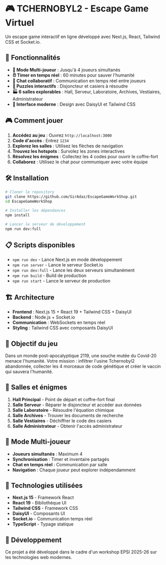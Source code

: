 # 🎮 TCHERNOBYL2 - Escape Game Virtuel

Un escape game interactif en ligne développé avec Next.js, React, Tailwind CSS et Socket.io.

## 🚀 Fonctionnalités

- **🎯 Mode Multi-joueur** : Jusqu'à 4 joueurs simultanés
- **⏰ Timer en temps réel** : 60 minutes pour sauver l'humanité
- **💬 Chat collaboratif** : Communication en temps réel entre joueurs
- **🧩 Puzzles interactifs** : Disjoncteur et casiers à résoudre
- **🏭 6 salles explorables** : Hall, Serveur, Laboratoire, Archives, Vestiaires, Administrateur
- **🎨 Interface moderne** : Design avec DaisyUI et Tailwind CSS

## 🎮 Comment jouer

1. **Accédez au jeu** : Ouvrez `http://localhost:3000`
2. **Code d'accès** : Entrez `1234`
3. **Explorez les salles** : Utilisez les flèches de navigation
4. **Trouvez les hotspots** : Survolez les zones interactives
5. **Résolvez les énigmes** : Collectez les 4 codes pour ouvrir le coffre-fort
6. **Collaborez** : Utilisez le chat pour communiquer avec votre équipe

## 🛠️ Installation

```bash
# Cloner le repository
git clone https://github.com/SirAdaz/EscapeGameWorkShop.git
cd EscapeGameWorkShop

# Installer les dépendances
npm install

# Lancer le serveur de développement
npm run dev:full
```

## 📋 Scripts disponibles

- `npm run dev` - Lance Next.js en mode développement
- `npm run server` - Lance le serveur Socket.io
- `npm run dev:full` - Lance les deux serveurs simultanément
- `npm run build` - Build de production
- `npm run start` - Lance le serveur de production

## 🏗️ Architecture

- **Frontend** : Next.js 15 + React 19 + Tailwind CSS + DaisyUI
- **Backend** : Node.js + Socket.io
- **Communication** : WebSockets en temps réel
- **Styling** : Tailwind CSS avec composants DaisyUI

## 🎯 Objectif du jeu

Dans un monde post-apocalyptique 2119, une souche mutée du Covid-20 menace l'humanité. Votre mission : infiltrer l'usine Tchernobyl2 abandonnée, collecter les 4 morceaux de code génétique et créer le vaccin qui sauvera l'humanité.

## 🧩 Salles et énigmes

1. **Hall Principal** - Point de départ et coffre-fort final
2. **Salle Serveur** - Réparer le disjoncteur et accéder aux données
3. **Salle Laboratoire** - Résoudre l'équation chimique
4. **Salle Archives** - Trouver les documents de recherche
5. **Salle Vestiaires** - Déchiffrer le code des casiers
6. **Salle Administrateur** - Obtenir l'accès administrateur

## 👥 Mode Multi-joueur

- **Joueurs simultanés** : Maximum 4
- **Synchronisation** : Timer et inventaire partagés
- **Chat en temps réel** : Communication par salle
- **Navigation** : Chaque joueur peut explorer indépendamment

## 🎨 Technologies utilisées

- **Next.js 15** - Framework React
- **React 19** - Bibliothèque UI
- **Tailwind CSS** - Framework CSS
- **DaisyUI** - Composants UI
- **Socket.io** - Communication temps réel
- **TypeScript** - Typage statique

## 📝 Développement

Ce projet a été développé dans le cadre d'un workshop EPSI 2025-26 sur les technologies web modernes.